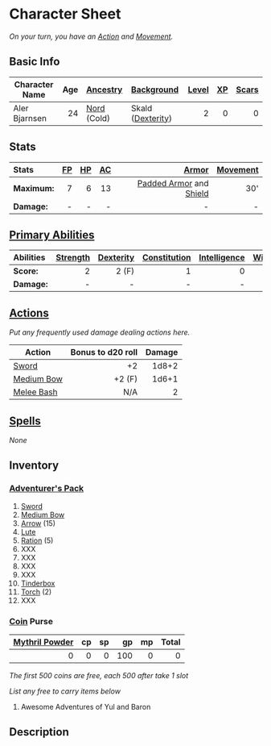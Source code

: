 # Character Sheet

*On your turn, you have an [Action](../../../../Game%20Procedures/Core%20Procedures/Action.md) and [Movement](../../../../Game%20Procedures/Combat/Movement.md).*

## Basic Info

| Character Name | Age | [Ancestry](../../../../Player%20Characters/Ancenstries/Ancestry.md)             | [Background](../../../../Player%20Characters/Backgrounds/Background.md)                  | [Level](../../../../Player%20Characters/Derived%20Statistics/Level.md) | [XP](../../../../Player%20Characters/Derived%20Statistics/Experience%20Points.md) | [Scars](../../../../Player%20Characters/Derived%20Statistics/Scars.md) |
| -------------- | --: | :--------------------------------------------------------------------------- | :------------------------------------------------------------------------------------ | ------------------------------------------------------------------: | -----------------------------------------------------------------------------: | ------------------------------------------------------------------: |
| Aler Bjarnsen  |  24 | [Nord](../../../../Player%20Characters/Ancenstries/Mechanical/Primal.md) (Cold) | Skald ([Dexterity](../../../../Player%20Characters/The%20Ability%20Scores/Dexterity.md)) |                                                                   2 |                                                                              0 |                                                                   0 |

## Stats

| Stats        | [FP](../../../../Player%20Characters/Derived%20Statistics/Fatigue%20Points.md) | [HP](../../../../Player%20Characters/Derived%20Statistics/Health%20Points.md) | [AC](../../../../Player%20Characters/Derived%20Statistics/Armor%20Class.md) |                                                                                                                     [Armor](../../../../Items%20and%20Gear/Armor/Armor.md) | [Movement](../../../../Game%20Procedures/Combat/Movement.md) |
| :----------- | --------------------------------------------------------------------------: | -------------------------------------------------------------------------: | -----------------------------------------------------------------------: | ----------------------------------------------------------------------------------------------------------------------------------------------------------------------: | --------------------------------------------------------: |
| **Maximum:** |                                                                           7 |                                                                          6 |                                                                       13 | [Padded Armor](../../../../Items%20and%20Gear/Armor/Mundane%20Armor/Padded%20Armor.md) and [Shield](../../../../Items%20and%20Gear/Armor/Mundane%20Armor/Mundane%20Shield.md) |                                                       30' |
| **Damage:**  |                                                                           - |                                                                          - |                                                                        - |                                                                                                                                                                       - |                                                         - |

## [Primary Abilities](../../../../Player%20Characters/The%20Ability%20Scores/Ability%20Scores.md)

| Abilities   | [Strength](../../../../Player%20Characters/The%20Ability%20Scores/Strength.md) | [Dexterity](../../../../Player%20Characters/The%20Ability%20Scores/Dexterity.md) | [Constitution](../../../../Player%20Characters/The%20Ability%20Scores/Constitution.md) | [Intelligence](../../../../Player%20Characters/The%20Ability%20Scores/Intelligence.md) | [Wisdom](../../../../Player%20Characters/The%20Ability%20Scores/Wisdom.md)<br> | [Charisma](../../../../Player%20Characters/The%20Ability%20Scores/Charisma.md)<br> |
| :---------- | --------------------------------------------------------------------------: | ----------------------------------------------------------------------------: | ----------------------------------------------------------------------------------: | ----------------------------------------------------------------------------------: | --------------------------------------------------------------------------: | ------------------------------------------------------------------------------: |
| **Score:**  |                                                                           2 |                                                                         2 (F) |                                                                                   1 |                                                                                   0 |                                                                           0 |                                                                               1 |
| **Damage:** |                                                                           - |                                                                             - |                                                                                   - |                                                                                   - |                                                                           - |                                                                               - |

## [Actions](../../../../Game%20Procedures/Core%20Procedures/Action.md)

*Put any frequently used damage dealing actions here.*

| Action                                                                                       | Bonus to d20 roll | Damage |
| -------------------------------------------------------------------------------------------- | ----------------: | -----: |
| [Sword](../../../../Items%20and%20Gear/Weapons/Melee%20Weapons/Medium%20Skilled%20Weapon.md) |                +2 |  1d8+2 |
| [Medium Bow](../../../../Items%20and%20Gear/Weapons/Ranged%20Weapons/Medium%20Bow.md)        |            +2 (F) |  1d6+1 |
| [Melee Bash](../../../../Game%20Procedures/Combat/Melee%20Attack.md#Melee%20Bash)            |               N/A |      2 |

## [Spells](../../../../Magic/Spells.md)

*None*

## Inventory

### [Adventurer's Pack](../../../../Items%20and%20Gear/Gear/100%20Coins/Adventurer's%20Pack.md)

1. [Sword](../../../../Items%20and%20Gear/Weapons/Melee%20Weapons/Medium%20Skilled%20Weapon.md)
2. [Medium Bow](../../../../Items%20and%20Gear/Weapons/Ranged%20Weapons/Medium%20Bow.md)
3. [Arrow](../../../../Items%20and%20Gear/Weapons/Ammo/Arrow.md) (15)
4. [Lute](../../../../Items%20and%20Gear/Gear/100%20Coins/Complex%20Instrument.md)
5. [Ration](../../../../Items%20and%20Gear/Gear/1%20Coin/Ration.md) (5)
6. XXX
7. XXX
8. XXX
9. XXX
10. [Tinderbox](../../../../Items%20and%20Gear/Gear/10%20Coins/Tinderbox.md)
11. [Torch](../../../../Items%20and%20Gear/Gear/1%20Coin/Torch.md) (2)
12. XXX

### [Coin](../../../../Resources%20for%20GMs/Economy/Coins.md) Purse

| [Mythril Powder](../../../../Magic/Spellcasting/Mythril.md) |  cp |  sp |  gp |  mp | Total |
| -------------------------------------------------------: | --: | --: | --: | --: | ----: |
|                                                        0 |   0 |   0 | 100 |   0 |     0 |

*The first 500 coins are free, each 500 after take 1 slot*

*List any free to carry items below*

1. Awesome Adventures of Yul and Baron

## Description
